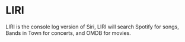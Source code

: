 # LIRI
LIRI is the console log version of Siri, LIRI will search Spotify for songs, Bands in Town for concerts, and OMDB for movies.
